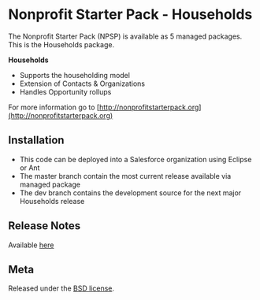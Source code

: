 Nonprofit Starter Pack - Households
=================================================

The Nonprofit Starter Pack (NPSP) is available as 5 managed packages.
This is the Households package.

**Households**

* Supports the householding model
* Extension of Contacts & Organizations
* Handles Opportunity rollups

For more information go to [http://nonprofitstarterpack.org](http://nonprofitstarterpack.org)

Installation
---

* This code can be deployed into a Salesforce organization using Eclipse or Ant
* The master branch contain the most current release available via managed package
* The dev branch contains the development source for the next major Households release 


Release Notes
---
Available [here](https://github.com/SalesforceFoundation/Households/wiki/Release-Notes)


Meta
----

Released under the [BSD license](http://www.opensource.org/licenses/BSD-3-Clause).